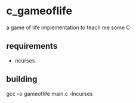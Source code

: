 # c_gameoflife
a game of life implementation to teach me some C

## requirements
- ncurses

## building
gcc -o gameoflife main.c -lncurses
